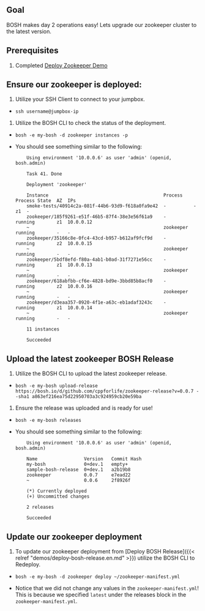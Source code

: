 ## Goal

BOSH makes day 2 operations easy! Lets upgrade our zookeeper cluster to the latest version.

## Prerequisites

1. Completed [Deploy Zookeeper Demo](./deploy-zookeeper)

## Ensure our zookeeper is deployed:

1. Utilize your SSH Client to connect to your jumpbox.

  - `ssh username@jumpbox-ip`

1. Utilize the BOSH CLI to check the status of the deployment.

  - `bosh -e my-bosh -d zookeeper instances -p`

  - You should see something similar to the following:

            Using environment '10.0.0.6' as user 'admin' (openid, bosh.admin)

            Task 41. Done

            Deployment 'zookeeper'

            Instance                                          Process    Process State  AZ  IPs
            smoke-tests/40914c2a-081f-44b6-93d9-f618a0fa9e42  -          -              z1  -
            zookeeper/185f9261-e51f-46b5-87f4-38e3e56f61a9    -          running        z1  10.0.0.12
            ~                                                 zookeeper  running        -   -
            zookeeper/35166c8e-0fc4-43cd-b957-b612af9fcf9d    -          running        z2  10.0.0.15
            ~                                                 zookeeper  running        -   -
            zookeeper/5bdf8efd-f80a-4ab1-b0ad-31f7271e56cc    -          running        z1  10.0.0.13
            ~                                                 zookeeper  running        -   -
            zookeeper/618abfbb-cf6e-4828-bd9e-3bbd85b8acf0    -          running        z2  10.0.0.16
            ~                                                 zookeeper  running        -   -
            zookeeper/d3eaa357-0920-4f1e-a63c-eb1adaf3243c    -          running        z1  10.0.0.14
            ~                                                 zookeeper  running        -   -

            11 instances

            Succeeded

## Upload the latest zookeeper BOSH Release

1. Utilize the BOSH CLI to upload the latest zookeeper release.

  - `bosh -e my-bosh upload-release https://bosh.io/d/github.com/cppforlife/zookeeper-release?v=0.0.7 --sha1 a863ef216ea75d22950703a3c924959cb20e59ba`

1. Ensure the release was uploaded and is ready for use!

  - `bosh -e my-bosh releases`

  - You should see something similar to the following:

            Using environment '10.0.0.6' as user 'admin' (openid, bosh.admin)

            Name                 Version   Commit Hash
            my-bosh              0+dev.1   empty+
            sample-bosh-release  0+dev.1   a2b19b8
            zookeeper            0.0.7     e7ead22
            ~                    0.0.6     2f8926f

            (*) Currently deployed
            (+) Uncommitted changes

            2 releases

            Succeeded

## Update our zookeeper deployment

1. To update our zookeeper deployment from [Deploy BOSH Release]({{< relref "demos/deploy-bosh-release.en.md" >}}) utilize the BOSH CLI to Redeploy.

  - `bosh -e my-bosh -d zookeeper deploy ~/zookeeper-manifest.yml`

  - Notice that we did not change any values in the `zookeeper-manifest.yml`! This is because we specified `latest` under the releases block in the `zookeeper-manifest.yml`.
